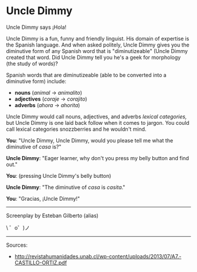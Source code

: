 Uncle Dimmy 
=========================

Uncle Dimmy says ¡Hola!

Uncle Dimmy is a fun, funny and friendly linguist. His domain of expertise is the Spanish language. And when asked politely, Uncle Dimmy gives you the diminutive form of any Spanish word that is "diminutizeable" (Uncle Dimmy created that word. Did Uncle Dimmy tell you he's a geek for morphology (the study of words)? 

Spanish words that are diminutizeable (able to be converted into a diminutive form) include:

* **nouns** (*animal* &#8594; *animalito*)
* **adjectives** (*coraje* &#8594; *corajito*)
* **adverbs** (*ahora* &#8594; *ahorita*) 

Uncle Dimmy would call nouns, adjectives, and adverbs *lexical categories,* but Uncle Dimmy is one laid back follow when it comes to jargon. You could call lexical categories snozzberries and he wouldn't mind. 

**You**: "Uncle Dimmy, Uncle Dimmy, would you please tell me what the diminutive of *casa* is?"

**Uncle Dimmy**: "Eager learner, why don't you press my belly button and find out."

**You**: (pressing Uncle Dimmy's belly button)

**Uncle Dimmy**: "The diminutive of *casa* is *casita*."

**You**: "Gracias, ¡Uncle Dimmy!"

-----------------

Screenplay by Esteban Gilberto (alias)

\ ゜o゜)ノ

-----------------

Sources:

* http://revistahumanidades.unab.cl/wp-content/uploads/2013/07/A7.-CASTILLO-ORTIZ.pdf